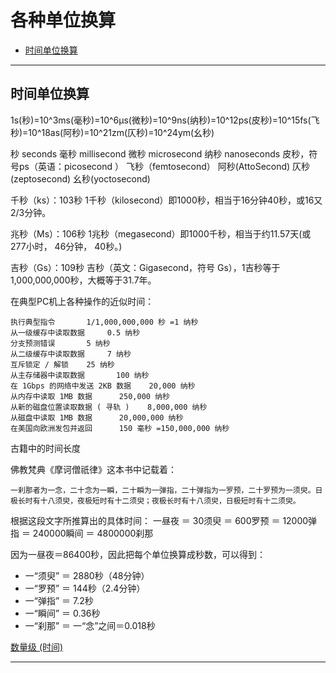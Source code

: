 # 各种单位换算


- [时间单位换算](#时间单位换算)


---------------------------------------------------------------------------------------------------------------------
## 时间单位换算

1s(秒)=10^3ms(毫秒)=10^6μs(微秒)=10^9ns(纳秒)=10^12ps(皮秒)=10^15fs(飞秒)=10^18as(阿秒)=10^21zm(仄秒)=10^24ym(幺秒)

秒    seconds
毫秒    millisecond
微秒    microsecond
纳秒    nanoseconds
皮秒，符号ps（英语：picosecond ）
飞秒（femtosecond）
阿秒(AttoSecond)
仄秒(zeptosecond)
幺秒(yoctosecond)

千秒（ks）：103秒
1千秒（kilosecond）即1000秒，相当于16分钟40秒，或16又2/3分钟。

兆秒（Ms）：106秒
1兆秒（megasecond）即1000千秒，相当于约11.57天(或277小时， 46分钟， 40秒。)


吉秒（Gs）：109秒
吉秒（英文：Gigasecond，符号 Gs），1吉秒等于1,000,000,000秒，大概等于31.7年。


在典型PC机上各种操作的近似时间：
```aidl
执行典型指令       1/1,000,000,000 秒 =1 纳秒
从一级缓存中读取数据     0.5 纳秒
分支预测错误       5 纳秒
从二级缓存中读取数据     7 纳秒
互斥锁定 / 解锁    25 纳秒
从主存储器中读取数据       100 纳秒
在 1Gbps 的网络中发送 2KB 数据    20,000 纳秒
从内存中读取 1MB 数据      250,000 纳秒
从新的磁盘位置读取数据 ( 寻轨 )    8,000,000 纳秒
从磁盘中读取 1MB 数据      20,000,000 纳秒
在美国向欧洲发包并返回      150 毫秒 =150,000,000 纳秒
```


古籍中的时间长度

佛教梵典《摩诃僧祇律》这本书中记载着：
```aidl
一刹那者为一念，二十念为一瞬，二十瞬为一弹指，二十弹指为一罗预，二十罗预为一须臾。日极长时有十八须臾，夜极短时有十二须臾；夜极长时有十八须臾，日极短时有十二须臾。
```

根据这段文字所推算出的具体时间：
一昼夜 ＝ 30须臾 ＝ 600罗预 ＝ 12000弹指 ＝ 240000瞬间 ＝ 4800000刹那

因为一昼夜＝86400秒，因此把每个单位换算成秒数，可以得到：
- 一“须臾” ＝ 2880秒（48分钟）
- 一“罗预” ＝ 144秒（2.4分钟）
- 一“弹指” ＝ 7.2秒
- 一“瞬间” ＝ 0.36秒
- 一“刹那” ＝ 一“念”之间＝0.018秒



[数量级 (时间)](https://zh.wikipedia.org/wiki/%E6%95%B0%E9%87%8F%E7%BA%A7_(%E6%97%B6%E9%97%B4))



---------------------------------------------------------------------------------------------------------------------




